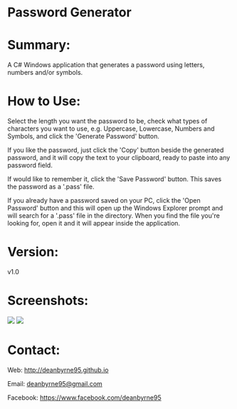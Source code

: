 # Password Generator

Summary:
=======================================================================
A C# Windows application that generates a password using letters, numbers and/or symbols.

How to Use:
=======================================================================
Select the length you want the password to be, check what types of characters you want to use, e.g. Uppercase, Lowercase, Numbers and Symbols, and click the 'Generate Password' button.

If you like the password, just click the 'Copy' button beside the generated password, and it will copy the text to your clipboard, ready to paste into any password field.

If would like to remember it, click the 'Save Password' button. This saves the password as a '.pass' file.

If you already have a password saved on your PC, click the 'Open Password' button and this will open up the Windows Explorer prompt and will search for a '.pass' file in the directory. When you find the file you're looking for, open it and it will appear inside the application.

Version:
=======================================================================
v1.0

Screenshots:
=======================================================================
![](/Password-Generator/PasswordGenerator-Images/Application.jpg)
![](/Password-Generator/PasswordGenerator-Images/Application1.jpg)

Contact:
=======================================================================
Web: http://deanbyrne95.github.io

Email: deanbyrne95@gmail.com

Facebook: https://www.facebook.com/deanbyrne95
